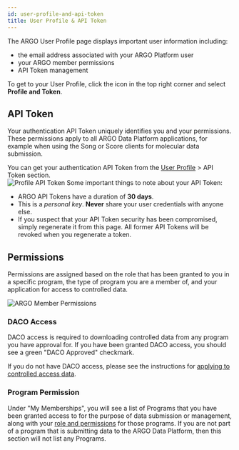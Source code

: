```yaml
---
id: user-profile-and-api-token
title: User Profile & API Token
---
```


The ARGO User Profile page displays important user information including:

- the email address associated with your ARGO Platform user
- your ARGO member permissions
- API Token management

To get to your User Profile, click the icon in the top right corner and select **Profile and Token**.

## API Token

Your authentication API Token uniquely identifies you and your permissions. These permissions apply to all ARGO Data Platform applications, for example when using the Song or Score clients for molecular data submission.

You can get your authentication API Token from the [User Profile](https://platform.icgc-argo.org/user) > API Token section.  
![Profile API Token](/assets/data-access/user-profile-api-token.png)
Some important things to note about your API Token:

- ARGO API Tokens have a duration of **30 days**.
- This is a _personal key_. **Never** share your user credentials with anyone else.
- If you suspect that your API Token security has been compromised, simply regenerate it from this page. All former API Tokens will be revoked when you regenerate a token.

## Permissions

Permissions are assigned based on the role that has been granted to you in a specific program, the type of program you are a member of, and your application for access to controlled data.

![ARGO Member Permissions](/assets/data-access/user-profile-program-access.png)

### DACO Access

DACO access is required to downloading controlled data from any program you have approval for. If you have been granted DACO access, you should see a green "DACO Approved" checkmark.

If you do not have DACO access, please see the instructions for [applying to controlled access data](/docs/data-access/data-access).

### Program Permission

Under "My Memberships", you will see a list of Programs that you have been granted access to for the purpose of data submission or management, along with your [role and permissions](/docs/submission/managing-program-access#user-roles-and-permissions) for those programs. If you are not part of a program that is submitting data to the ARGO Data Platform, then this section will not list any Programs.
